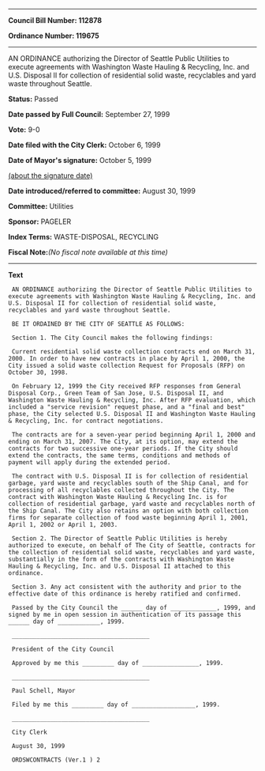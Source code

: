 

********

**Council Bill Number: 112878**
   
**Ordinance Number: 119675**
********

 AN ORDINANCE authorizing the Director of Seattle Public Utilities to execute agreements with Washington Waste Hauling & Recycling, Inc. and U.S. Disposal II for collection of residential solid waste, recyclables and yard waste throughout Seattle.

**Status:** Passed
   
**Date passed by Full Council:** September 27, 1999
   
**Vote:** 9-0
   
**Date filed with the City Clerk:** October 6, 1999
   
**Date of Mayor's signature:** October 5, 1999
   
[(about the signature date)](/~public/approvaldate.htm)
   
   
   
**Date introduced/referred to committee:** August 30, 1999
   
**Committee:** Utilities
   
**Sponsor:** PAGELER
   
   
**Index Terms:** WASTE-DISPOSAL, RECYCLING

**Fiscal Note:**_(No fiscal note available at this time)_

********

**Text**
   
```
 AN ORDINANCE authorizing the Director of Seattle Public Utilities to execute agreements with Washington Waste Hauling & Recycling, Inc. and U.S. Disposal II for collection of residential solid waste, recyclables and yard waste throughout Seattle.

 BE IT ORDAINED BY THE CITY OF SEATTLE AS FOLLOWS:

 Section 1. The City Council makes the following findings:

 Current residential solid waste collection contracts end on March 31, 2000. In order to have new contracts in place by April 1, 2000, the City issued a solid waste collection Request for Proposals (RFP) on October 30, 1998.

 On February 12, 1999 the City received RFP responses from General Disposal Corp., Green Team of San Jose, U.S. Disposal II, and Washington Waste Hauling & Recycling, Inc. After RFP evaluation, which included a "service revision" request phase, and a "final and best" phase, the City selected U.S. Disposal II and Washington Waste Hauling & Recycling, Inc. for contract negotiations.

 The contracts are for a seven-year period beginning April 1, 2000 and ending on March 31, 2007. The City, at its option, may extend the contracts for two successive one-year periods. If the City should extend the contracts, the same terms, conditions and methods of payment will apply during the extended period.

 The contract with U.S. Disposal II is for collection of residential garbage, yard waste and recyclables south of the Ship Canal, and for processing of all recyclables collected throughout the City. The contract with Washington Waste Hauling & Recycling Inc. is for collection of residential garbage, yard waste and recyclables north of the Ship Canal. The City also retains an option with both collection firms for separate collection of food waste beginning April 1, 2001, April 1, 2002 or April 1, 2003.

 Section 2. The Director of Seattle Public Utilities is hereby authorized to execute, on behalf of The City of Seattle, contracts for the collection of residential solid waste, recyclables and yard waste, substantially in the form of the contracts with Washington Waste Hauling & Recycling, Inc. and U.S. Disposal II attached to this ordinance.

 Section 3. Any act consistent with the authority and prior to the effective date of this ordinance is hereby ratified and confirmed.

 Passed by the City Council the ______ day of _____________, 1999, and signed by me in open session in authentication of its passage this ______ day of ____________, 1999.

 _______________________________________

 President of the City Council

 Approved by me this _________ day of ________________, 1999.

 _______________________________________

 Paul Schell, Mayor

 Filed by me this _________ day of __________________, 1999.

 _______________________________________

 City Clerk

 August 30, 1999

 ORDSWCONTRACTS (Ver.1 ) 2

```
